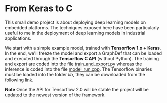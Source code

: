 # From Keras to C
This small demo project is about deploying deep learning models on embedded platforms.
The techniques exposed here have been particularly useful to me in the deployment of deep learning models in industrial applications.

We start with a simple example model, trained with **Tensorflow 1.x + Keras**.
In the end, we'll freeze the model and export a GraphDef that can be loaded and executed through the
**Tensorflow C API** (without Python). The training and export are coded into the file
[train_and_export.py](./train_and_export.py) whereas the inference is coded into the file [model_run.cpp](./model_run.cpp).
The Tensorflow binaries must be loaded into the folder *lib*, they can be downloaded from the
following [link](https://www.tensorflow.org/install/lang_c).

**Note** Once the API for Tensorflow 2.0 will be stable the project will be updated to the newest version of the framework.
